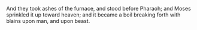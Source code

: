 And they took ashes of the furnace, and stood before Pharaoh; and Moses sprinkled it up toward heaven; and it became a boil breaking forth with blains upon man, and upon beast.
